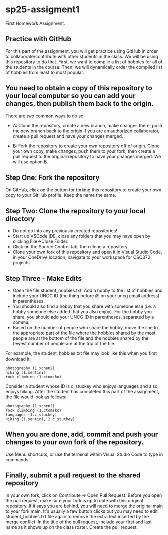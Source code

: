 # sp25-assigment1
First Homework Assignment.

## Practice with GitHub 
For this part of the assignment, you will get practice using GitHub in order to collaborate/contribute with other students in the class. We will be using this repository to do that. First, we want to compile a list of hobbies for all of the students in the course. Then, we will dynamically order the compiled list of hobbies from least to most popular.

## You need to obtain a copy of this repository to your local computer so you can add your changes, then publish them back to the origin.
There are two common ways to do so. 

- A: Clone the repository, create a new branch, make changes there, push the new branch back to the origin if you are an authorized collaborator, create a pull request and have your changes merged.

- B: Fork the repository to create your own repository off of origin. Clone your own copy, make changes, push them to your fork, then create a pull request to the original repository to have your changes merged. 
We will use option B. 

## Step One: Fork the repository
On GitHub, click on the button for forking this repository to create your own copy to your GitHub profile. Keep the name the same.

## Step Two: Clone the repository to your local directory
- Do not go into any previously created repositories!
- Start up VSCode IDE, close any folders that you may have open by clicking File->Close Folder.
- Click on the Source Control tab, then clone a repository.
- Clone your own fork of this repository and open it in Visual Studio Code, in your OneDrive location, navigate to your workspace for CSC372 projects.

## Step Three - Make Edits
- Open the file student_hobbies.txt. Add a hobby to the list of hobbies and include your UNCG ID (the thing before @ on your uncg email address)  in parentheses. 
- You should also find a hobby that you share with someone else (i.e. a hobby someone else added that you also enjoy). For the hobby you share, you should add your UNCG ID in parentheses, separated by a comma.
- Based on the number of people who share the hobby, move the line to the appropriate part of the file where the hobbies shared by the most people are at the bottom of the file and the hobbies shared by the fewest number of people are at the top of the file.

For example, the student_hobbies.txt file may look like this when you first download it:

```
photography (1.xchen2)
hiking (1.sentini)
rock climbing (1.ctomsko)
```

Consider a student whose ID is c_stuckey who enjoys languages and also enjoys hiking. After the student has completed this part of the assignment, the file would look as follows:

```
photography (1.xchen2)
rock climbing (1.ctomsko)
languages (1.c_stuckey)
hiking (1.sentini, 2.c_stuckey)
```

## When you are done, add, commit and push your changes to your own fork of the repository.
Use Menu shortcuts, or use the terminal within Visual Studio Code to type in commands.

## Finally, submit a pull request to the shared repository
In your own fork, click on Contribute -> Open Pull Request. Before you open the pull request, make sure your fork is up to date with this original repository. 
If it says you are behind, you will need to merge the original main to your fork main. It's usually a few button clicks but you may need to edit student_hobbies.txt file again to remove the extra text inserted by the merge conflict. In the title of the pull request, include your first and last name as it shows up on the class roster. Create the pull request.
